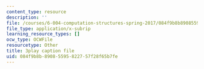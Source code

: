 ```yaml
---
content_type: resource
description: ''
file: /courses/6-004-computation-structures-spring-2017/084f9b8b89085595822757f28f65b7fe_S2c7pAFdP84.vtt
file_type: application/x-subrip
learning_resource_types: []
ocw_type: OCWFile
resourcetype: Other
title: 3play caption file
uid: 084f9b8b-8908-5595-8227-57f28f65b7fe
---
```

